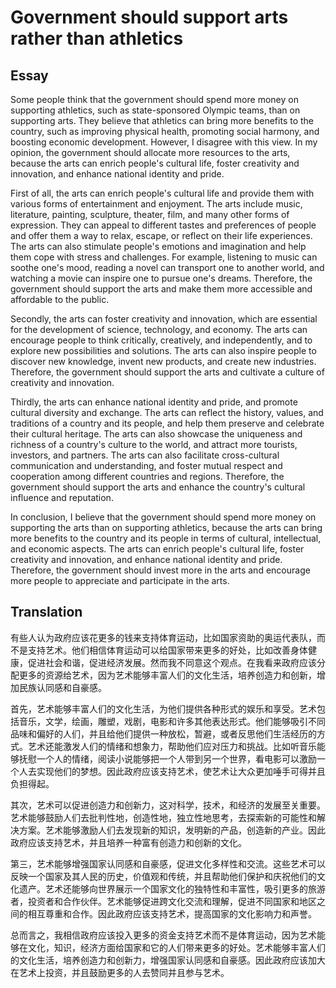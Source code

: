 # Government should support arts rather than athletics
## Essay
Some people think that the government should spend more money on supporting athletics, such as state-sponsored Olympic teams, than on supporting arts. They believe that athletics can bring more benefits to the country, such as improving physical health, promoting social harmony, and boosting economic development. However, I disagree with this view. In my opinion, the government should allocate more resources to the arts, because the arts can enrich people's cultural life, foster creativity and innovation, and enhance national identity and pride.

First of all, the arts can enrich people's cultural life and provide them with various forms of entertainment and enjoyment. The arts include music, literature, painting, sculpture, theater, film, and many other forms of expression. They can appeal to different tastes and preferences of people and offer them a way to relax, escape, or reflect on their life experiences. The arts can also stimulate people's emotions and imagination and help them cope with stress and challenges. For example, listening to music can soothe one's mood, reading a novel can transport one to another world, and watching a movie can inspire one to pursue one's dreams. Therefore, the government should support the arts and make them more accessible and affordable to the public.

Secondly, the arts can foster creativity and innovation, which are essential for the development of science, technology, and economy. The arts can encourage people to think critically, creatively, and independently, and to explore new possibilities and solutions. The arts can also inspire people to discover new knowledge, invent new products, and create new industries. Therefore, the government should support the arts and cultivate a culture of creativity and innovation.

Thirdly, the arts can enhance national identity and pride, and promote cultural diversity and exchange. The arts can reflect the history, values, and traditions of a country and its people, and help them preserve and celebrate their cultural heritage. The arts can also showcase the uniqueness and richness of a country's culture to the world, and attract more tourists, investors, and partners. The arts can also facilitate cross-cultural communication and understanding, and foster mutual respect and cooperation among different countries and regions. Therefore, the government should support the arts and enhance the country's cultural influence and reputation.

In conclusion, I believe that the government should spend more money on supporting the arts than on supporting athletics, because the arts can bring more benefits to the country and its people in terms of cultural, intellectual, and economic aspects. The arts can enrich people's cultural life, foster creativity and innovation, and enhance national identity and pride. Therefore, the government should invest more in the arts and encourage more people to appreciate and participate in the arts.

<div style="page-break-after: always;"></div>

## Translation

有些人认为政府应该花更多的钱来支持体育运动，比如国家资助的奥运代表队，而不是支持艺术。他们相信体育运动可以给国家带来更多的好处，比如改善身体健康，促进社会和谐，促进经济发展。然而我不同意这个观点。在我看来政府应该分配更多的资源给艺术，因为艺术能够丰富人们的文化生活，培养创造力和创新，增加民族认同感和自豪感。

首先，艺术能够丰富人们的文化生活，为他们提供各种形式的娱乐和享受。艺术包括音乐，文学，绘画，雕塑，戏剧，电影和许多其他表达形式。他们能够吸引不同品味和偏好的人们，并且给他们提供一种放松，暂避，或者反思他们生活经历的方式。艺术还能激发人们的情绪和想象力，帮助他们应对压力和挑战。比如听音乐能够抚慰一个人的情绪，阅读小说能够把一个人带到另一个世界，看电影可以激励一个人去实现他们的梦想。因此政府应该支持艺术，使艺术让大众更加唾手可得并且负担得起。

其次，艺术可以促进创造力和创新力，这对科学，技术，和经济的发展至关重要。艺术能够鼓励人们去批判性地，创造性地，独立性地思考，去探索新的可能性和解决方案。艺术能够激励人们去发现新的知识，发明新的产品，创造新的产业。因此政府应该支持艺术，并且培养一种富有创造力和创新的文化。

第三，艺术能够增强国家认同感和自豪感，促进文化多样性和交流。这些艺术可以反映一个国家及其人民的历史，价值观和传统，并且帮助他们保护和庆祝他们的文化遗产。艺术还能够向世界展示一个国家文化的独特性和丰富性，吸引更多的旅游者，投资者和合作伙伴。艺术能够促进跨文化交流和理解，促进不同国家和地区之间的相互尊重和合作。因此政府应该支持艺术，提高国家的文化影响力和声誉。

总而言之，我相信政府应该投入更多的资金支持艺术而不是体育运动，因为艺术能够在文化，知识，经济方面给国家和它的人们带来更多的好处。艺术能够丰富人们的文化生活，培养创造力和创新力，增强国家认同感和自豪感。因此政府应该加大在艺术上投资，并且鼓励更多的人去赞同并且参与艺术。